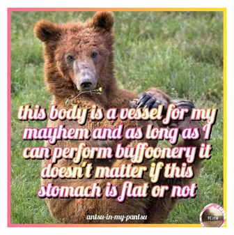 ![vessel](https://raw.githubusercontent.com/muneer78/muneer78.github.io/master/images/bodyvessel.jpg)



